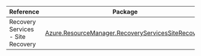 | Reference | Package | Source |
|---|---|---|
|Recovery Services - Site Recovery|[Azure.ResourceManager.RecoveryServicesSiteRecovery](https://www.nuget.org/packages/Azure.ResourceManager.RecoveryServicesSiteRecovery)|[Github](https://github.com/Azure/azure-sdk-for-net/blob/main/sdk/recoveryservices-siterecovery/Azure.ResourceManager.RecoveryServicesSiteRecovery)|
